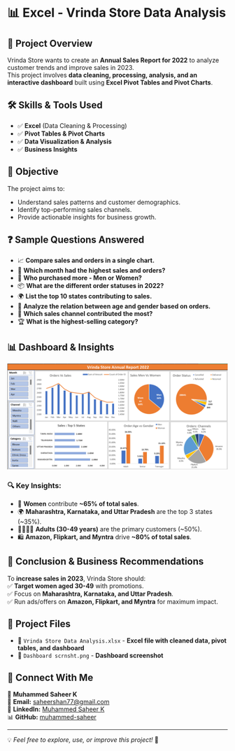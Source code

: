 # 📊 Excel - Vrinda Store Data Analysis

## 📌 Project Overview
Vrinda Store wants to create an **Annual Sales Report for 2022** to analyze customer trends and improve sales in 2023.  
This project involves **data cleaning, processing, analysis, and an interactive dashboard** built using **Excel Pivot Tables and Pivot Charts**.

## 🛠 Skills & Tools Used
- ✅ **Excel** (Data Cleaning & Processing)
- ✅ **Pivot Tables & Pivot Charts**
- ✅ **Data Visualization & Analysis**
- ✅ **Business Insights**

## 🎯 Objective
The project aims to:
- Understand sales patterns and customer demographics.
- Identify top-performing sales channels.
- Provide actionable insights for business growth.

## ❓ Sample Questions Answered
- 📈 **Compare sales and orders in a single chart.**  
- 📅 **Which month had the highest sales and orders?**  
- 👫 **Who purchased more - Men or Women?**  
- 📦 **What are the different order statuses in 2022?**  
- 🌍 **List the top 10 states contributing to sales.**  
- 👥 **Analyze the relation between age and gender based on orders.**  
- 🛒 **Which sales channel contributed the most?**  
- 🏆 **What is the highest-selling category?**  

## 📊 Dashboard & Insights
![Dashboard Screenshot](https://github.com/muhammed-saheer/vrinda-store-data-analysis/blob/main/image/Dashboard%20scrnsht.png)

### 🔍 Key Insights:
- 👩 **Women** contribute **~65% of total sales**.  
- 🌍 **Maharashtra, Karnataka, and Uttar Pradesh** are the top 3 states (~35%).  
- 👨‍👩‍👧‍👦 **Adults (30-49 years)** are the primary customers (~50%).  
- 🛍️ **Amazon, Flipkart, and Myntra** drive **~80% of total sales**.  

## 🚀 Conclusion & Business Recommendations
To **increase sales in 2023**, Vrinda Store should:  
✅ **Target women aged 30-49** with promotions.  
✅ Focus on **Maharashtra, Karnataka, and Uttar Pradesh**.  
✅ Run ads/offers on **Amazon, Flipkart, and Myntra** for maximum impact.

## 📂 Project Files
- 📁 `Vrinda Store Data Analysis.xlsx` - **Excel file with cleaned data, pivot tables, and dashboard**  
- 📸 `Dashboard scrnsht.png` - **Dashboard screenshot**  

## 🔗 Connect With Me
👤 **Muhammed Saheer K**  
📧 **Email:** saheershan77@gmail.com  
🔗 **LinkedIn:** [Muhammed Saheer K](https://www.linkedin.com/in/muhammed-saheer-k-34a7372a8/)  
📊 **GitHub:** [muhammed-saheer](https://github.com/muhammed-saheer)  

---

💡 *Feel free to explore, use, or improve this project!* 🚀

